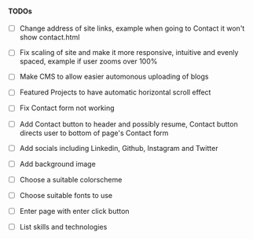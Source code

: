 #### TODOs

- [ ] Change address of site links, example when going to Contact it won't show contact.html  
- [ ] Fix scaling of site and make it more responsive, intuitive and evenly spaced, example if user zooms over 100%  
- [ ] Make CMS to allow easier automonous uploading of blogs  
- [ ] Featured Projects to have automatic horizontal scroll effect  
- [ ] Fix Contact form not working  
- [ ] Add Contact button to header and possibly resume, Contact button directs user to bottom of page's Contact form  
- [ ] Add socials including Linkedin, Github, Instagram and Twitter  
- [ ] Add background image  
- [ ] Choose a suitable colorscheme  
- [ ] Choose suitable fonts to use  
- [ ] Enter page with enter click button  
- [ ] List skills and technologies  

